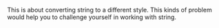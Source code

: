 This is about converting string to a different style. This kinds of problem would help you to challenge yourself in working with string. 

